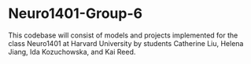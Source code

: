 # Neuro1401-Group-6

This codebase will consist of models and projects implemented for the class Neuro1401 at Harvard University by students Catherine Liu, Helena Jiang, Ida Kozuchowska, and Kai Reed.